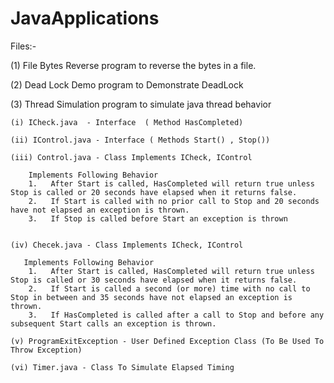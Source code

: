 # JavaApplications


Files:-

(1) File Bytes Reverse 
	program to reverse the bytes in a file. 


(2) Dead Lock Demo
	program to Demonstrate DeadLock


(3) Thread Simulation
	program to simulate java thread behavior

	(i) ICheck.java  - Interface  ( Method HasCompleted)
	
	(ii) IControl.java - Interface ( Methods Start() , Stop())

	(iii) Control.java - Class Implements ICheck, IControl
	
	    Implements Following Behavior	
		1.   After Start is called, HasCompleted will return true unless Stop is called or 20 seconds have elapsed when it returns false.
   		2.   If Start is called with no prior call to Stop and 20 seconds have not elapsed an exception is thrown.
		3.   If Stop is called before Start an exception is thrown	
 
	
	(iv) Checek.java - Class Implements ICheck, IControl
	
	   Implements Following Behavior
	  	1.   After Start is called, HasCompleted will return true unless Stop is called or 30 seconds have elapsed when it returns false.
  		2.   If Start is called a second (or more) time with no call to Stop in between and 35 seconds have not elapsed an exception is thrown.
	  	3.   If HasCompleted is called after a call to Stop and before any subsequent Start calls an exception is thrown.

	(v) ProgramExitException - User Defined Exception Class (To Be Used To Throw Exception)
	
	(vi) Timer.java - Class To Simulate Elapsed Timing
